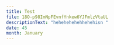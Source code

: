 ```yaml
---
title: Test
file: 18O-p98ImNpFEvnfYnkew6YJFmlzVtaUL
descriptionText: "hehehehehehhehehisn "
date: 45
month: January
---
```

